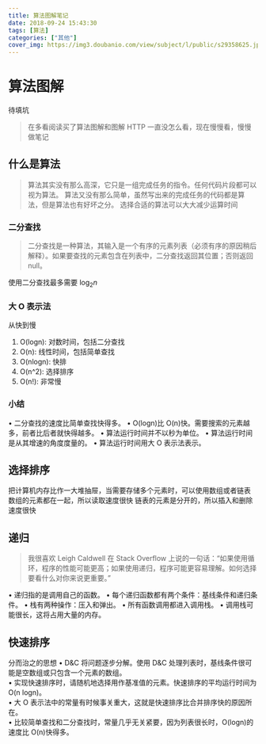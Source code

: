 ```yaml
---
title: 算法图解笔记
date: 2018-09-24 15:43:30
tags: [算法]
categories: ["其他"]
cover_img: https://img3.doubanio.com/view/subject/l/public/s29358625.jpg
---
```


# 算法图解

待填坑

> 在多看阅读买了算法图解和图解 HTTP 一直没怎么看，现在慢慢看，慢慢做笔记

## 什么是算法

> 算法其实没有那么高深，它只是一组完成任务的指令。任何代码片段都可以视为算法。
> 算法又没有那么简单，虽然写出来的完成任务的代码都是算法，但是算法也有好坏之分。
> 选择合适的算法可以大大减少运算时间

<!--more-->

### 二分查找

> 二分查找是一种算法，其输入是一个有序的元素列表（必须有序的原因稍后解释）。如果要查找的元素包含在列表中，二分查找返回其位置；否则返回 null。

使用二分查找最多需要 $\log_2{n}$

### 大 O 表示法

从快到慢

1. O(logn): 对数时间，包括二分查找
2. O(n): 线性时间，包括简单查找
3. O(nlogn): 快排
4. O(n^2): 选择排序
5. O(n!): 非常慢

### 小结

• 二分查找的速度比简单查找快得多。
• O(logn)比 O(n)快。需要搜索的元素越多，前者比后者就快得越多。
• 算法运行时间并不以秒为单位。
• 算法运行时间是从其增速的角度度量的。
• 算法运行时间用大 O 表示法表示。

## 选择排序

把计算机内存比作一大堆抽屉，当需要存储多个元素时，可以使用数组或者链表
数组的元素都在一起，所以读取速度很快
链表的元素是分开的，所以插入和删除速度很快

## 递归

> 我很喜欢 Leigh Caldwell 在 Stack Overflow 上说的一句话：“如果使用循环，程序的性能可能更高；如果使用递归，程序可能更容易理解。如何选择要看什么对你来说更重要。”

• 递归指的是调用自己的函数。
• 每个递归函数都有两个条件：基线条件和递归条件。
• 栈有两种操作：压入和弹出。
• 所有函数调用都进入调用栈。
• 调用栈可能很长，这将占用大量的内存。

## 快速排序

分而治之的思想
• D&C 将问题逐步分解。使用 D&C 处理列表时，基线条件很可能是空数组或只包含一个元素的数组。  
• 实现快速排序时，请随机地选择用作基准值的元素。快速排序的平均运行时间为 O(n logn)。  
• 大 O 表示法中的常量有时候事关重大，这就是快速排序比合并排序快的原因所在。  
• 比较简单查找和二分查找时，常量几乎无关紧要，因为列表很长时，O(logn)的速度比 O(n)快得多。
